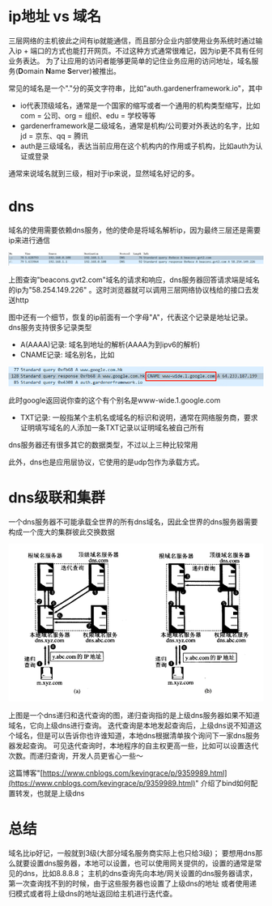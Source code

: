 # ip地址 vs 域名

三层网络的主机彼此之间有ip就能通信，而且部分企业内部使用业务系统时通过输入ip + 端口的方式也能打开网页。不过这种方式通常很难记，因为ip更不具有任何业务表达。
为了让应用的访问者能够更简单的记住业务应用的访问地址，域名服务(**D**omain **N**ame **S**erver)被推出。

常见的域名是一个"."分的英文字符串，比如"auth.gardenerframework.io"，其中

* io代表顶级域名，通常是一个国家的缩写或者一个通用的机构类型缩写，比如com = 公司、org = 组织、edu = 学校等等
* gardenerframework是二级域名，通常是机构/公司要对外表达的名字，比如jd = 京东、qq = 腾讯
* auth是三级域名，表达当前应用在这个机构内的作用或子机构，比如auth为认证或登录

通常来说域名就到三级，相对于ip来说，显然域名好记的多。

# dns

域名的使用需要依赖dns服务，他的使命是将域名解析ip，因为最终三层还是需要ip来进行通信

![dns.png](dns.png)

上图查询"beacons.gvt2.com"域名的请求和响应，dns服务器回答请求端是域名的ip为"58.254.149.226"
。这时浏览器就可以调用三层网络协议栈给的接口去发送http

图中还有一个细节，恢复的ip前面有一个字母"A"，代表这个记录是地址记录。dns服务支持很多记录类型

* A(AAAA)记录: 域名到地址的解析(AAAA为到ipv6的解析)
* CNAME记录: 域名别名，比如

![cname.png](cname.png)

此时google返回说你查的这个有个别名是www-wide.1.google.com

* TXT记录: 一般指某个主机名或域名的标识和说明，通常在网络服务商，要求证明填写域名的人添加一条TXT记录以证明域名被自己所有

dns服务器还有很多其它的数据类型，不过以上三种比较常用

此外，dns也是应用层协议，它使用的是udp包作为承载方式。

# dns级联和集群

一个dns服务器不可能承载全世界的所有dns域名，因此全世界的dns服务器需要构成一个庞大的集群彼此交换数据

![dns-query..png](dns-query.png)

上图是一个dns递归和迭代查询的图，递归查询指的是上级dns服务器如果不知道域名，它向上级dns进行查询。
迭代查询是本地发起查询后，上级dns说不知道这个域名，但是可以告诉你也许谁知道，本地dns根据清单挨个询问下一家dns服务器发起查询。
可见迭代查询时，本地程序的自主权更高一些，比如可以设置迭代次数。而递归查询，开发人员更省心一些～

这篇博客"[https://www.cnblogs.com/kevingrace/p/9359989.html](https://www.cnblogs.com/kevingrace/p/9359989.html)"
介绍了bind如何配置转发，也就是上级dns

# 总结

域名比ip好记，一般就到3级(大部分域名服务商实际上也只给3级)；
要想用dns那么就要设置dns服务器，本地可以设置，也可以使用网关提供的，设置的通常是常见的dns，比如8.8.8.8；
主机的dns查询先向本地/网关设置的dns服务器请求，第一次查询找不到的时候，由于这些服务器也设置了上级dns的地址
或者使用递归模式或者将上级dns的地址返回给主机进行迭代查。


